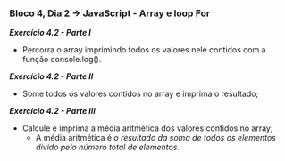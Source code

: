 ### Bloco 4, Dia 2 -> JavaScript - Array e loop For

_**Exercício 4.2 - Parte I**_
 - Percorra o array imprimindo todos os valores nele contidos com a função console.log().

_**Exercício 4.2 - Parte II**_
 - Some todos os valores contidos no array e imprima o resultado;

_**Exercício 4.2 - Parte III**_
 - Calcule e imprima a média aritmética dos valores contidos no array;
    - A média aritmética é _o resultado da soma de todos os elementos divido pelo número total de elementos_.